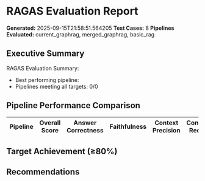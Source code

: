 # RAGAS Evaluation Report

**Generated:** 2025-09-15T21:58:51.564205
**Test Cases:** 8
**Pipelines Evaluated:** current_graphrag, merged_graphrag, basic_rag

## Executive Summary

RAGAS Evaluation Summary:
- Best performing pipeline: 
- Pipelines meeting all targets: 0/0

## Pipeline Performance Comparison

| Pipeline | Overall Score | Answer Correctness | Faithfulness | Context Precision | Context Recall | Answer Relevance | Success Rate |
|----------|---------------|-------------------|--------------|-------------------|----------------|------------------|-------------|

## Target Achievement (≥80%)

## Recommendations

